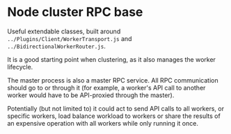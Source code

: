 # Node cluster RPC base

Useful extendable classes, built around `../Plugins/Client/WorkerTransport.js` and `../BidirectionalWorkerRouter.js`.

It is a good starting point when clustering, as it also manages the worker lifecycle.

The master process is also a master RPC service. All RPC communication should go to or through it (for example, a worker's API call to another worker would have to be API-proxied through the master).

Potentially (but not limited to) it could act to send API calls to all workers, or specific workers, load balance workload to workers or share the results of an expensive operation with all workers while only running it once.
